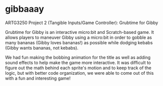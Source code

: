 # gibbaaay
ARTG3250 Project 2 (Tangible Inputs/Game Controller): Grubtime for Gibby

Grubtime for Gibby is an interactive micro:bit and Scratch-based game. It allows players to maneuver Gibby using a micro:bit in order to gobble as many bananas (Gibby loves bananas!) as possible while dodging kebabs (Gibby wants bananas, not kebabs). 

We had fun making the bobbing animation for the title as well as adding sound effects to help make the game more interactive. It was difficult to figure out the math behind each sprite's motion and to keep track of the logic, but with better code organization, we were able to come out of this with a fun and interesting game!
